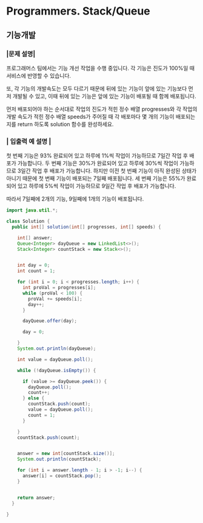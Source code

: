 # Programmers. Stack/Queue

## 기능개발

### |문제 설명|

프로그래머스 팀에서는 기능 개선 작업을 수행 중입니다. 각 기능은 진도가 100%일 때 서비스에 반영할 수 있습니다.

또, 각 기능의 개발속도는 모두 다르기 때문에 뒤에 있는 기능이 앞에 있는 기능보다 먼저 개발될 수 있고, 이때 뒤에 있는 기능은 앞에 있는 기능이 배포될 때 함께 배포됩니다.

먼저 배포되어야 하는 순서대로 작업의 진도가 적힌 정수 배열 progresses와 각 작업의 개발 속도가 적힌 정수 배열 speeds가 주어질 때 각 배포마다 몇 개의 기능이 배포되는지를 return 하도록 solution 함수를 완성하세요.



### | 입출력 예 설명 |

첫 번째 기능은 93% 완료되어 있고 하루에 1%씩 작업이 가능하므로 7일간 작업 후 배포가 가능합니다.
두 번째 기능은 30%가 완료되어 있고 하루에 30%씩 작업이 가능하므로 3일간 작업 후 배포가 가능합니다. 하지만 이전 첫 번째 기능이 아직 완성된 상태가 아니기 때문에 첫 번째 기능이 배포되는 7일째 배포됩니다.
세 번째 기능은 55%가 완료되어 있고 하루에 5%씩 작업이 가능하므로 9일간 작업 후 배포가 가능합니다.

따라서 7일째에 2개의 기능, 9일째에 1개의 기능이 배포됩니다.

```java
import java.util.*;

class Solution {
  public int[] solution(int[] progresses, int[] speeds) {

    int[] answer;
    Queue<Integer> dayQueue = new LinkedList<>();
    Stack<Integer> countStack = new Stack<>();


    int day = 0;
    int count = 1;

    for (int i = 0; i < progresses.length; i++) {
      int proVal = progresses[i];
      while (proVal < 100) {
        proVal += speeds[i];
        day++;
      }

      dayQueue.offer(day);

      day = 0;

    }
    System.out.println(dayQueue);

    int value = dayQueue.poll();

    while (!dayQueue.isEmpty()) {

      if (value >= dayQueue.peek()) {
        dayQueue.poll();
        count++;
      } else {
        countStack.push(count);
        value = dayQueue.poll();
        count = 1;
      }

    }
    countStack.push(count);


    answer = new int[countStack.size()];
    System.out.println(countStack);

    for (int i = answer.length - 1; i > -1; i--) {
      answer[i] = countStack.pop();
    }


    return answer;
  }

}
```

